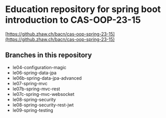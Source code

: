 # Education repository for spring boot introduction to CAS-OOP-23-15

[https://github.zhaw.ch/bacn/cas-oop-spring-23-15](https://github.zhaw.ch/bacn/cas-oop-spring-23-15)

## Branches in this repository

- le04-configuration-magic
- le06-spring-data-jpa
- le06b-spring-data-jpa-advanced
- le07-spring-mvc
- le07b-spring-mvc-rest
- le07c-spring-mvc-websocket
- le08-spring-security
- le08-spring-security-rest-jwt
- le09-spring-testing
